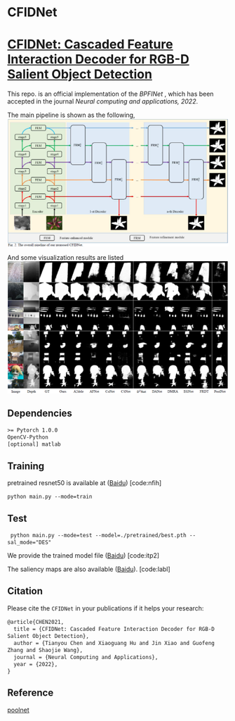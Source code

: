 # CFIDNet
# [CFIDNet: Cascaded Feature Interaction Decoder for RGB-D Salient Object Detection]()

This repo. is an official implementation of the *BPFINet* , which has been accepted in the journal *Neural computing and applications, 2022*. 

The main pipeline is shown as the following, 
![CFIDNet](figures/network.png)

And some visualization results are listed 
![results](figures/results.png)

## Dependencies 
```
>= Pytorch 1.0.0
OpenCV-Python
[optional] matlab
```

## Training
pretrained resnet50 is available at ([Baidu](https://pan.baidu.com/s/1K4-b6JPi6E34kgH8gdbYqQ)) [code:nfih]
```
python main.py --mode=train
```

## Test
```
 python main.py --mode=test --model=./pretrained/best.pth --sal_mode="DES"
```
We provide the trained model file ([Baidu](https://pan.baidu.com/s/1HJw29uX4aFRAyRKYBWupkw)) [code:itp2]

The saliency maps are also available ([Baidu](https://pan.baidu.com/s/13AVPlbqQuuUL-k1p4s3Hqw)). [code:labl]

## Citation
Please cite the `CFIDNet` in your publications if it helps your research:
```
@article{CHEN2021,
  title = {CFIDNet: Cascaded Feature Interaction Decoder for RGB-D Salient Object Detection},
  author = {Tianyou Chen and Xiaoguang Hu and Jin Xiao and Guofeng Zhang and Shaojie Wang},
  journal = {Neural Computing and Applications},
  year = {2022},
}
```
## Reference
[poolnet](https://github.com/backseason/PoolNet)
